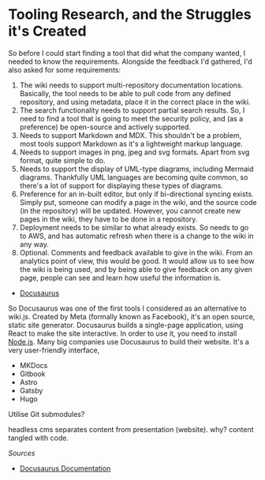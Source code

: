 # Tooling Research, and the Struggles it's Created

So before I could start finding a tool that did what the company wanted, I needed to know the requirements. Alongside the feedback I'd gathered, I'd also asked for some requirements:


1. The wiki needs to support multi-repository documentation locations. Basically, the tool needs to be able to pull code from any defined repository, and using metadata, place it in the correct place in the wiki. 
2. The search functionality needs to support partial search results. So, I need to find a tool that is going to meet the security policy, and (as a preference) be open-source and actively supported.
3. Needs to support Markdown and MDX. This shouldn't be a problem, most tools support Markdown as it's a lightweight markup language.
4. Needs to support images in png, jpeg and svg formats. Apart from svg format, quite simple to do.
5. Needs to support the display of UML-type diagrams, including Mermaid diagrams. Thankfully UML languages are becoming quite common, so there's a lot of support for displaying these types of diagrams.
6. Preference for an in-built editor, but only if bi-directional syncing exists. Simply put, someone can modify a page in the wiki, and the source code (in the repository) will be updated. However, you cannot create new pages in the wiki, they have to be done in a repository.
7. Deployment needs to be similar to what already exists. So needs to go to AWS, and has automatic refresh when there is a change to the wiki in any way.
8. Optional. Comments and feedback available to give in the wiki. From an analytics point of view, this would be good. It would allow us to see how the wiki is being used, and by being able to give feedback on any given page, people can see and learn how useful the information is.


- [Docusaurus](https://docusaurus.io/)

So Docusaurus was one of the first tools I considered as an alternative to wiki.js. Created by Meta (formally known as Facebook), it's an open source, static site generator. Docusaurus builds a single-page application, using React to make the site interactive. In order to use it, you need to install [Node.js](Nodejs.org). Many big companies use Docusaurus to build their website. It's a very user-friendly interface, 

- MKDocs
- Gitbook
- Astro
- Gatsby
- Hugo

Utilise Git submodules?

headless cms separates content from presentation (website). why? content tangled with code. 

*Sources*
- [Docusaurus Documentation](https://docusaurus.io/docs)
